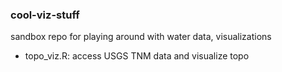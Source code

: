 ### cool-viz-stuff
sandbox repo for playing around with water data, visualizations
  
- topo_viz.R: access USGS TNM data and visualize topo  